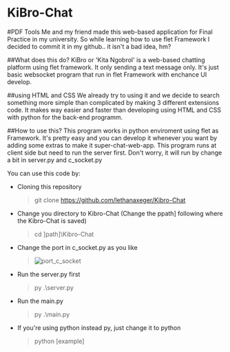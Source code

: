 # KiBro-Chat

#PDF Tools
Me and my friend made this web-based application for Final Practice in my university. So while learning how to use flet Framework I decided to commit it in my github.. it isn't a bad idea, hm?

##What does this do?
KiBro or 'Kita Ngobrol' is a web-based chatting platform using flet framework. It only sending a text message only. It's just basic websocket program that run in flet Framework with enchance UI develop.

##using HTML and CSS
We already try to using it and we decide to search something more simple than complicated by making 3 different extensions code. It makes way easier and faster than developing using HTML and CSS with python for the back-end programm.

##How to use this?
This program works in python enviroment using flet as Framework. It's pretty easy and you can develop it whenever you want by adding some extras to make it super-chat-web-app. This program runs at client side but need to run the server first. Don't worry, it will run by change a bit in server.py and c_socket.py

You can use this code by:
- Cloning this repository
  > git clone https://github.com/lethanaxeger/Kibro-Chat
- Change you directory to Kibro-Chat (Change the ppath] following where the Kibro-Chat is saved)
  > cd ]path]\Kibro-Chat
- Change the port in c_socket.py as you like
  > ![port_c_socket](https://github.com/lethanaxeger/KiBro-Chat/assets/53499521/8144fe33-3a06-4839-9931-a8b47e84a516)
- Run the server.py first
  > py .\server.py
- Run the main.py
  > py .\main.py
- If you're using python instead py, just change it to python
  > python [example]
